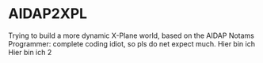 # AIDAP2XPL
Trying to build a more dynamic X-Plane world, based on the AIDAP Notams<br>
Programmer: complete coding idiot, so pls do net expect much.
Hier bin ich
Hier bin ich 2